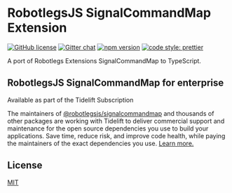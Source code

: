 # RobotlegsJS SignalCommandMap Extension

[![GitHub license](https://img.shields.io/badge/license-MIT-green.svg)](https://github.com/RobotlegsJS/RobotlegsJS-Framework/tree/master/packages/signalcommandmap/LICENSE)
[![Gitter chat](https://badges.gitter.im/RobotlegsJS/RobotlegsJS.svg)](https://gitter.im/RobotlegsJS/RobotlegsJS)
[![npm version](https://badge.fury.io/js/%40robotlegsjs%2Fsignalcommandmap.svg)](https://badge.fury.io/js/%40robotlegsjs%2Fsignalcommandmap)
[![code style: prettier](https://img.shields.io/badge/code_style-prettier-ff69b4.svg)](https://github.com/prettier/prettier)

A port of Robotlegs Extensions SignalCommandMap to TypeScript.

## RobotlegsJS SignalCommandMap for enterprise

Available as part of the Tidelift Subscription

The maintainers of [@robotlegsjs/signalcommandmap](https://github.com/RobotlegsJS/RobotlegsJS-Framework/tree/master/packages/signalcommandmap) and thousands of other packages are working with Tidelift to deliver commercial support and maintenance for the open source dependencies you use to build your applications. Save time, reduce risk, and improve code health, while paying the maintainers of the exact dependencies you use. [Learn more.](https://tidelift.com/subscription/pkg/npm-robotlegsjs-signalcommandmap?utm_source=npm-robotlegsjs-signalcommandmap&utm_medium=referral&utm_campaign=enterprise&utm_term=repo)

## License

[MIT](LICENSE)
